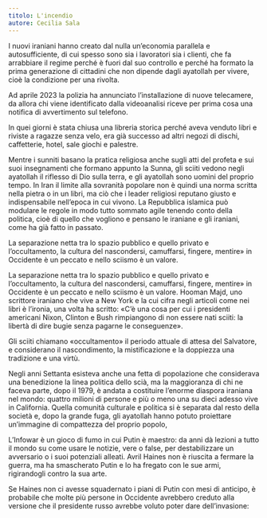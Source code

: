```yaml
---
titolo: L'incendio
autore: Cecilia Sala
---
```


I nuovi iraniani hanno creato dal nulla un’economia parallela e autosufficiente, di cui spesso sono sia i lavoratori sia i clienti, che fa arrabbiare il regime perché è fuori dal suo controllo e perché ha formato la prima generazione di cittadini che non dipende dagli ayatollah per vivere, cioè la condizione per una rivolta.

Ad aprile 2023 la polizia ha annunciato l’installazione di nuove telecamere, da allora chi viene identificato dalla videoanalisi riceve per prima cosa una notifica di avvertimento sul telefono.

In quei giorni è stata chiusa una libreria storica perché aveva venduto libri e riviste a ragazze senza velo, era già successo ad altri negozi di dischi, caffetterie, hotel, sale giochi e palestre.

Mentre i sunniti basano la pratica religiosa anche sugli atti del profeta e sui suoi insegnamenti che formano appunto la Sunna, gli sciiti vedono negli ayatollah il riflesso di Dio sulla terra, e gli ayatollah sono uomini del proprio tempo. In Iran il limite alla sovranità popolare non è quindi una norma scritta nella pietra o in un libri, ma ciò che i leader religiosi reputano giusto e indispensabile nell’epoca in cui vivono. La Repubblica islamica può modulare le regole in modo tutto sommato agile tenendo conto della politica, cioè di quello che vogliono e pensano le iraniane e gli iraniani, come ha già fatto in passato.

La separazione netta tra lo spazio pubblico e quello privato e l’occultamento, la cultura del nascondersi, camuffarsi, fingere, mentire» in Occidente è un peccato e nello sciismo è un valore.

La separazione netta tra lo spazio pubblico e quello privato e l’occultamento, la cultura del nascondersi, camuffarsi, fingere, mentire» in Occidente è un peccato e nello sciismo è un valore. Hooman Majd, uno scrittore iraniano che vive a New York e la cui cifra negli articoli come nei libri è l’ironia, una volta ha scritto: «C’è una cosa per cui i presidenti americani Nixon, Clinton e Bush rimpiangono di non essere nati sciiti: la libertà di dire bugie senza pagarne le conseguenze».

Gli sciiti chiamano «occultamento» il periodo attuale di attesa del Salvatore, e considerano il nascondimento, la mistificazione e la doppiezza una tradizione e una virtù.

Negli anni Settanta esisteva anche una fetta di popolazione che considerava una benedizione la linea politica dello scià, ma la maggioranza di chi ne faceva parte, dopo il 1979, è andata a costituire l’enorme diaspora iraniana nel mondo: quattro milioni di persone e più o meno una su dieci adesso vive in California. Quella comunità culturale e politica si è separata dal resto della società e, dopo la grande fuga, gli ayatollah hanno potuto proiettare un’immagine di compattezza del proprio popolo,

L’Infowar è un gioco di fumo in cui Putin è maestro: da anni dà lezioni a tutto il mondo su come usare le notizie, vere o false, per destabilizzare un avversario o i suoi potenziali alleati. Avril Haines non è riuscita a fermare la guerra, ma ha smascherato Putin e lo ha fregato con le sue armi, rigirandogli contro la sua arte.

Se Haines non ci avesse squadernato i piani di Putin con mesi di anticipo, è probabile che molte più persone in Occidente avrebbero creduto alla versione che il presidente russo avrebbe voluto poter dare dell’invasione:
